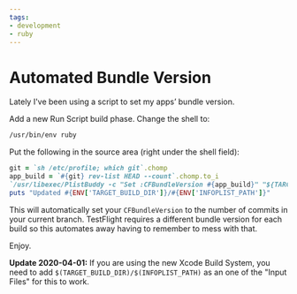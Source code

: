 ```yaml
---
tags:
- development
- ruby
---
```


# Automated Bundle Version

Lately I've been using a script to set my apps’ bundle version.

Add a new Run Script build phase. Change the shell to:

``` sh
/usr/bin/env ruby
```

Put the following in the source area (right under the shell field):

``` ruby
git = `sh /etc/profile; which git`.chomp
app_build = `#{git} rev-list HEAD --count`.chomp.to_i
`/usr/libexec/PlistBuddy -c "Set :CFBundleVersion #{app_build}" "${TARGET_BUILD_DIR}/${INFOPLIST_PATH}"`
puts "Updated #{ENV['TARGET_BUILD_DIR']}/#{ENV['INFOPLIST_PATH']}"
```

This will automatically set your `CFBundleVersion` to the number of commits in your current branch. TestFlight requires a different bundle version for each build so this automates away having to remember to mess with that.

Enjoy.

**Update 2020-04-01:** If you are using the new Xcode Build System, you need to add `$(TARGET_BUILD_DIR)/$(INFOPLIST_PATH)` as an one of the "Input Files" for this to work.
